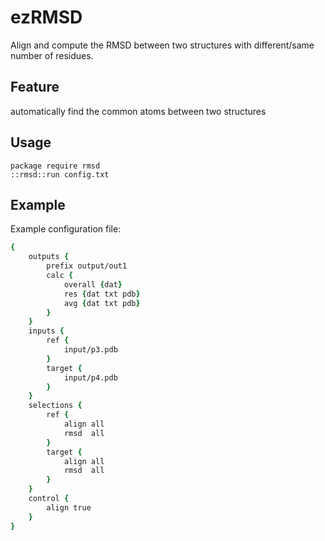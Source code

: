 # ezRMSD
Align and compute the RMSD between two structures with different/same number of residues.


## Feature
automatically find the common atoms between two structures

## Usage
```
package require rmsd
::rmsd::run config.txt
```

## Example 
Example configuration file:
```tcl
{
    outputs {
        prefix output/out1
        calc {
            overall {dat}
            res {dat txt pdb}
            avg {dat txt pdb}
        }
    }
    inputs {
        ref {
            input/p3.pdb
        }
        target {
            input/p4.pdb
        }
    }
    selections {
        ref {
            align all
            rmsd  all
        }
        target {
            align all
            rmsd  all
        }
    }
    control {
        align true
    }
}
```
